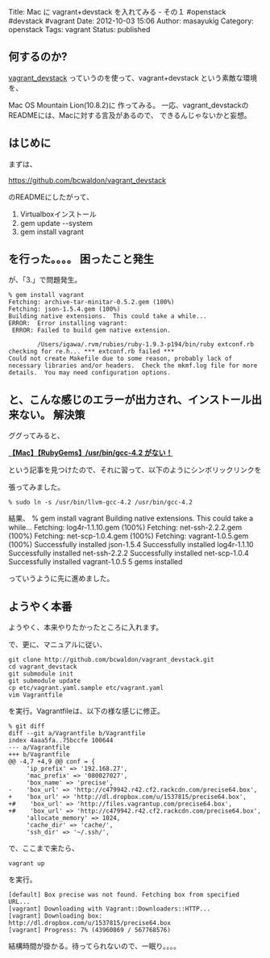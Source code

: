 Title: Mac に vagrant+devstack を入れてみる - その１ #openstack #devstack #vagrant
Date: 2012-10-03 15:06
Author: masayukig
Category: openstack
Tags: vagrant
Status: published

何するのか?
-----------

[vagrant\_devstack](https://github.com/bcwaldon/vagrant_devstack) っていうのを使って、vagrant+devstack
という素敵な環境を、


Mac OS Mountain Lion(10.8.2)に 作ってみる。
一応、vagrant\_devstackのREADMEには、Macに対する言及があるので、
できるんじゃないかと妄想。



はじめに
--------



まずは、



<https://github.com/bcwaldon/vagrant_devstack>



のREADMEにしたがって、



1.  Virtualboxインストール
2.  gem update --system
3.  gem install vagrant


を行った。。。。
困ったこと発生
--------------

が、「3.」で問題発生。



    % gem install vagrant
    Fetching: archive-tar-minitar-0.5.2.gem (100%)
    Fetching: json-1.5.4.gem (100%)
    Building native extensions.  This could take a while...
    ERROR:  Error installing vagrant:
     ERROR: Failed to build gem native extension.

            /Users/igawa/.rvm/rubies/ruby-1.9.3-p194/bin/ruby extconf.rb
    checking for re.h... *** extconf.rb failed ***
    Could not create Makefile due to some reason, probably lack of
    necessary libraries and/or headers.  Check the mkmf.log file for more
    details.  You may need configuration options.


と、こんな感じのエラーが出力され、インストール出来ない。
解決策
------

ググってみると、

**[【Mac】【RubyGems】/usr/bin/gcc-4.2
がない！](http://loveless-ainakimono.seesaa.net/article/232323709.html)**




という記事を見つけたので、それに習って、以下のようにシンボリックリンクを



張ってみました。


    % sudo ln -s /usr/bin/llvm-gcc-4.2 /usr/bin/gcc-4.2


結果、
    % gem install vagrant
    Building native extensions.  This could take a while...
    Fetching: log4r-1.1.10.gem (100%)
    Fetching: net-ssh-2.2.2.gem (100%)
    Fetching: net-scp-1.0.4.gem (100%)
    Fetching: vagrant-1.0.5.gem (100%)
    Successfully installed json-1.5.4
    Successfully installed log4r-1.1.10
    Successfully installed net-ssh-2.2.2
    Successfully installed net-scp-1.0.4
    Successfully installed vagrant-1.0.5
    5 gems installed

っていうように先に進めました。

ようやく本番
------------



ようやく、本来やりたかったところに入れます。

で、更に、マニュアルに従い、

    git clone http://github.com/bcwaldon/vagrant_devstack.git
    cd vagrant_devstack
    git submodule init
    git submodule update
    cp etc/vagrant.yaml.sample etc/vagrant.yaml
    vim Vagrantfile

を実行。Vagrantfileは、以下の様な感じに修正。

    % git diff
    diff --git a/Vagrantfile b/Vagrantfile
    index 4aaa5fa..75bccfe 100644
    --- a/Vagrantfile
    +++ b/Vagrantfile
    @@ -4,7 +4,9 @@ conf = {
         'ip_prefix' => '192.168.27',
         'mac_prefix' => '080027027',
         'box_name' => 'precise',
    -    'box_url' => 'http://c479942.r42.cf2.rackcdn.com/precise64.box',
    +    'box_url' => 'http://dl.dropbox.com/u/1537815/precise64.box',
    +#    'box_url' => 'http://files.vagrantup.com/precise64.box',
    +#    'box_url' => 'http://c479942.r42.cf2.rackcdn.com/precise64.box',
         'allocate_memory' => 1024,
         'cache_dir' => 'cache/',
         'ssh_dir' => '~/.ssh/',

で、ここまで来たら、

    vagrant up

を実行。

    [default] Box precise was not found. Fetching box from specified URL...
    [vagrant] Downloading with Vagrant::Downloaders::HTTP...
    [vagrant] Downloading box: http://dl.dropbox.com/u/1537815/precise64.box
    [vagrant] Progress: 7% (43960869 / 567768576)

結構時間が掛かる。待ってられないので、一眠り。。。。
